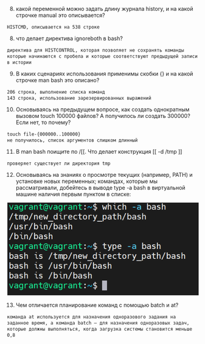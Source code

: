 8.  какой переменной можно задать длину журнала history, и на какой строчке manual это описывается?
```
HISTCMD, описывается на 538 строке
```
8. что делает директива ignoreboth в bash?
```
директива для HISTCONTROL, которая позволяет не сохранять команды которые начинаются с пробела и которые соответствуют предыдущей записи в истории
```
9. В каких сценариях использования применимы скобки {} и на какой строчке man bash это описано?
```
206 строка, выполнение списка команд
143 строка, использование зарезервированных выражений
```
10. Основываясь на предыдущем вопросе, как создать однократным вызовом touch 100000 файлов? А получилось ли создать 300000? Если нет, то почему?
```
touch file-{000000..100000}
не получилось, список аргументов слишком длинный
```

11. В man bash поищите по /\[\[. Что делает конструкция [[ -d /tmp ]]
```
проверяет существует ли директория tmp
```
12. Основываясь на знаниях о просмотре текущих (например, PATH) и установке новых переменных; командах, которые мы рассматривали, добейтесь в выводе type -a bash в виртуальной машине наличия первым пунктом в списке:

![Alt-text](1.png)

13. Чем отличается планирование команд с помощью batch и at?
```
команда at используется для назначения одноразового задания на заданное время, а команда batch — для назначения одноразовых задач, которые должны выполняться, когда загрузка системы становится меньше 0,8
```
